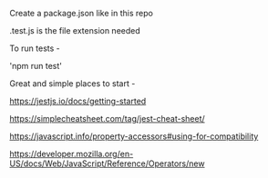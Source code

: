 Create a package.json like in this repo

.test.js is the file extension needed

To run tests -

'npm run test'

Great and simple places to start -

https://jestjs.io/docs/getting-started

https://simplecheatsheet.com/tag/jest-cheat-sheet/

https://javascript.info/property-accessors#using-for-compatibility

https://developer.mozilla.org/en-US/docs/Web/JavaScript/Reference/Operators/new